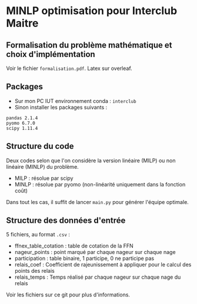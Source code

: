 # MINLP optimisation pour Interclub Maitre

## Formalisation du problème mathématique et choix d'implémentation

Voir le fichier `formalisation.pdf`.
Latex sur overleaf.

## Packages

- Sur mon PC IUT environnement conda : ```interclub```
- Sinon installer les packages suivants :

```
pandas 2.1.4
pyomo 6.7.0
scipy 1.11.4
```

## Structure du code
Deux codes selon que l'on considère la version linéaire (MILP) ou non linéaire (MINLP) du problème.
- MILP : résolue par scipy
- MINLP : résolue par pyomo (non-linéarité uniquement dans la fonction coût)

Dans tout les cas, il suffit de lancer `main.py` pour générer l'équipe optimale.

## Structure des données d'entrée

5 fichiers, au format `.csv` :
- ffnex_table_cotation : table de cotation de la FFN
- nageur_points : point marqué par chaque nageur sur chaque nage
- participation : table binaire, 1 participe, 0 ne participe pas
- relais_coef : Coefficient de rajeunissement à appliquer pour le calcul des points des relais
- relais_temps : Temps réalisé par chaque nageur sur chaque nage du relais

Voir les fichiers sur ce git pour plus d'informations.